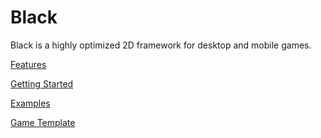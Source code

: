 # Black

Black is a highly optimized 2D framework for desktop and mobile games.  

[Features](http://blacksmith2d.io/#features)

[Getting Started](http://blacksmith2d.io/Docs/Tutorials/Getting%20Started)

[Examples](http://blacksmith2d.io/Docs/Examples)

[Game Template](http://github.com/MassiveHeights/Black-Template)
